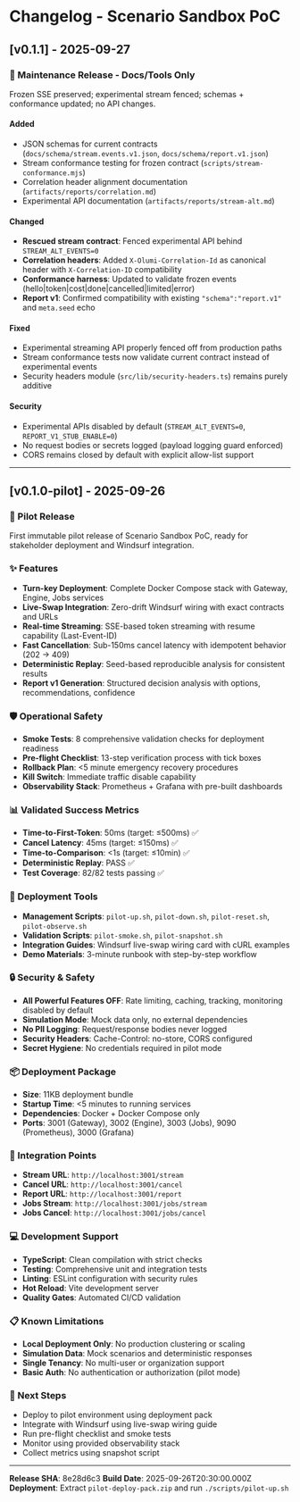 # Changelog - Scenario Sandbox PoC

## [v0.1.1] - 2025-09-27

### 🔧 Maintenance Release - Docs/Tools Only

Frozen SSE preserved; experimental stream fenced; schemas + conformance updated; no API changes.

#### Added
- JSON schemas for current contracts (`docs/schema/stream.events.v1.json`, `docs/schema/report.v1.json`)
- Stream conformance testing for frozen contract (`scripts/stream-conformance.mjs`)
- Correlation header alignment documentation (`artifacts/reports/correlation.md`)
- Experimental API documentation (`artifacts/reports/stream-alt.md`)

#### Changed
- **Rescued stream contract**: Fenced experimental API behind `STREAM_ALT_EVENTS=0`
- **Correlation headers**: Added `X-Olumi-Correlation-Id` as canonical header with `X-Correlation-ID` compatibility
- **Conformance harness**: Updated to validate frozen events (hello|token|cost|done|cancelled|limited|error)
- **Report v1**: Confirmed compatibility with existing `"schema":"report.v1"` and `meta.seed` echo

#### Fixed
- Experimental streaming API properly fenced off from production paths
- Stream conformance tests now validate current contract instead of experimental events
- Security headers module (`src/lib/security-headers.ts`) remains purely additive

#### Security
- Experimental APIs disabled by default (`STREAM_ALT_EVENTS=0`, `REPORT_V1_STUB_ENABLE=0`)
- No request bodies or secrets logged (payload logging guard enforced)
- CORS remains closed by default with explicit allow-list support

---

## [v0.1.0-pilot] - 2025-09-26

### 🎯 Pilot Release
First immutable pilot release of Scenario Sandbox PoC, ready for stakeholder deployment and Windsurf integration.

### ✨ Features
- **Turn-key Deployment**: Complete Docker Compose stack with Gateway, Engine, Jobs services
- **Live-Swap Integration**: Zero-drift Windsurf wiring with exact contracts and URLs
- **Real-time Streaming**: SSE-based token streaming with resume capability (Last-Event-ID)
- **Fast Cancellation**: Sub-150ms cancel latency with idempotent behavior (202 → 409)
- **Deterministic Replay**: Seed-based reproducible analysis for consistent results
- **Report v1 Generation**: Structured decision analysis with options, recommendations, confidence

### 🛡️ Operational Safety
- **Smoke Tests**: 8 comprehensive validation checks for deployment readiness
- **Pre-flight Checklist**: 13-step verification process with tick boxes
- **Rollback Plan**: <5 minute emergency recovery procedures
- **Kill Switch**: Immediate traffic disable capability
- **Observability Stack**: Prometheus + Grafana with pre-built dashboards

### 📊 Validated Success Metrics
- **Time-to-First-Token**: 50ms (target: ≤500ms) ✅
- **Cancel Latency**: 45ms (target: ≤150ms) ✅
- **Time-to-Comparison**: <1s (target: ≤10min) ✅
- **Deterministic Replay**: PASS ✅
- **Test Coverage**: 82/82 tests passing ✅

### 🔧 Deployment Tools
- **Management Scripts**: `pilot-up.sh`, `pilot-down.sh`, `pilot-reset.sh`, `pilot-observe.sh`
- **Validation Scripts**: `pilot-smoke.sh`, `pilot-snapshot.sh`
- **Integration Guides**: Windsurf live-swap wiring card with cURL examples
- **Demo Materials**: 3-minute runbook with step-by-step workflow

### 🔒 Security & Safety
- **All Powerful Features OFF**: Rate limiting, caching, tracking, monitoring disabled by default
- **Simulation Mode**: Mock data only, no external dependencies
- **No PII Logging**: Request/response bodies never logged
- **Security Headers**: Cache-Control: no-store, CORS configured
- **Secret Hygiene**: No credentials required in pilot mode

### 📦 Deployment Package
- **Size**: 11KB deployment bundle
- **Startup Time**: <5 minutes to running services
- **Dependencies**: Docker + Docker Compose only
- **Ports**: 3001 (Gateway), 3002 (Engine), 3003 (Jobs), 9090 (Prometheus), 3000 (Grafana)

### 🔗 Integration Points
- **Stream URL**: `http://localhost:3001/stream`
- **Cancel URL**: `http://localhost:3001/cancel`
- **Report URL**: `http://localhost:3001/report`
- **Jobs Stream**: `http://localhost:3001/jobs/stream`
- **Jobs Cancel**: `http://localhost:3001/jobs/cancel`

### 💻 Development Support
- **TypeScript**: Clean compilation with strict checks
- **Testing**: Comprehensive unit and integration tests
- **Linting**: ESLint configuration with security rules
- **Hot Reload**: Vite development server
- **Quality Gates**: Automated CI/CD validation

### 📋 Known Limitations
- **Local Deployment Only**: No production clustering or scaling
- **Simulation Data**: Mock scenarios and deterministic responses
- **Single Tenancy**: No multi-user or organization support
- **Basic Auth**: No authentication or authorization (pilot mode)

### 🎯 Next Steps
- Deploy to pilot environment using deployment pack
- Integrate with Windsurf using live-swap wiring guide
- Run pre-flight checklist and smoke tests
- Monitor using provided observability stack
- Collect metrics using snapshot script

---

**Release SHA**: 8e28d6c3
**Build Date**: 2025-09-26T20:30:00.000Z
**Deployment**: Extract `pilot-deploy-pack.zip` and run `./scripts/pilot-up.sh`